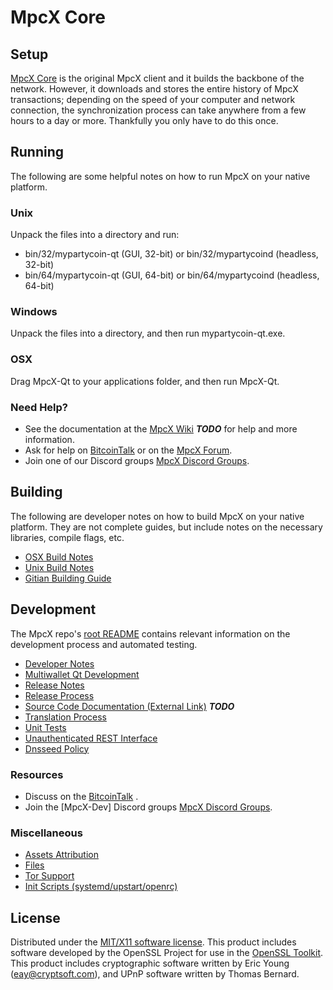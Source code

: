 MpcX Core
=====================

Setup
---------------------
[MpcX Core](http://MpcXcoin.com) is the original MpcX client and it builds the backbone of the network. However, it downloads and stores the entire history of MpcX transactions; depending on the speed of your computer and network connection, the synchronization process can take anywhere from a few hours to a day or more. Thankfully you only have to do this once.

Running
---------------------
The following are some helpful notes on how to run MpcX on your native platform.

### Unix

Unpack the files into a directory and run:

- bin/32/mypartycoin-qt (GUI, 32-bit) or bin/32/mypartycoind (headless, 32-bit)
- bin/64/mypartycoin-qt (GUI, 64-bit) or bin/64/mypartycoind (headless, 64-bit)

### Windows

Unpack the files into a directory, and then run mypartycoin-qt.exe.

### OSX

Drag MpcX-Qt to your applications folder, and then run MpcX-Qt.

### Need Help?

* See the documentation at the [MpcX Wiki](https://en.bitcoin.it/wiki/Main_Page) ***TODO***
for help and more information.
* Ask for help on [BitcoinTalk](https://bitcointalk.org/index.php) or on the [MpcX Forum](http://MpcXcoin.com/).
* Join one of our Discord groups [MpcX Discord Groups](https://discord.gg/YcnvMqt).

Building
---------------------
The following are developer notes on how to build MpcX on your native platform. They are not complete guides, but include notes on the necessary libraries, compile flags, etc.

- [OSX Build Notes](build-osx.md)
- [Unix Build Notes](build-unix.md)
- [Gitian Building Guide](gitian-building.md)

Development
---------------------
The MpcX repo's [root README](https://github.com/MpcX-Core/MpcX/blob/master/README.md) contains relevant information on the development process and automated testing.

- [Developer Notes](developer-notes.md)
- [Multiwallet Qt Development](multiwallet-qt.md)
- [Release Notes](release-notes.md)
- [Release Process](release-process.md)
- [Source Code Documentation (External Link)](https://dev.visucore.com/bitcoin/doxygen/) ***TODO***
- [Translation Process](translation_process.md)
- [Unit Tests](unit-tests.md)
- [Unauthenticated REST Interface](REST-interface.md)
- [Dnsseed Policy](dnsseed-policy.md)

### Resources

* Discuss on the [BitcoinTalk](https://bitcointalk.org/index.php?topic=1262920.0) .
* Join the [MpcX-Dev] Discord groups [MpcX Discord Groups](https://discord.gg/YcnvMqt).

### Miscellaneous
- [Assets Attribution](assets-attribution.md)
- [Files](files.md)
- [Tor Support](tor.md)
- [Init Scripts (systemd/upstart/openrc)](init.md)

License
---------------------
Distributed under the [MIT/X11 software license](http://www.opensource.org/licenses/mit-license.php).
This product includes software developed by the OpenSSL Project for use in the [OpenSSL Toolkit](https://www.openssl.org/). This product includes
cryptographic software written by Eric Young ([eay@cryptsoft.com](mailto:eay@cryptsoft.com)), and UPnP software written by Thomas Bernard.
